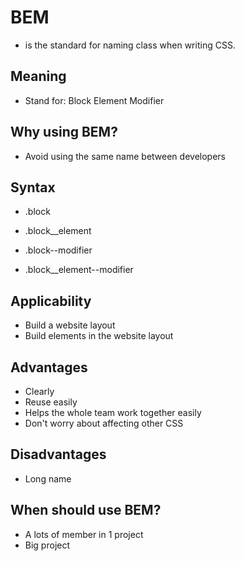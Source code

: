 # BEM
- is the standard for naming class when writing CSS.

## Meaning
- Stand for: Block Element Modifier

## Why using BEM?
- Avoid using the same name between developers

## Syntax
- .block
- .block__element

- .block--modifier
- .block__element--modifier

## Applicability

- Build a website layout
- Build elements in the website layout

## Advantages
- Clearly
- Reuse easily
- Helps the whole team work together easily
- Don't worry about affecting other CSS

## Disadvantages
- Long name

## When should use BEM?
- A lots of member in 1 project
- Big project